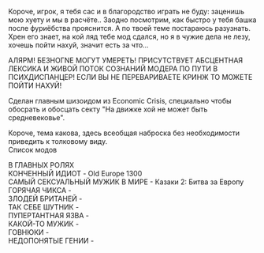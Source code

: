 Короче, игрок, я тебя сас и в благородство играть не буду: заценишь мою хуету и мы в расчёте..
Заодно посмотрим, как быстро у тебя башка после фуриёбства прояснится. А по твоей теме постараюсь разузнать.
Хрен его знает, на кой ляд тебе мод сдался, но я в чужие дела не лезу, хочешь пойти нахуй, значит есть за что…


АЛЯРМ! БЕЗНОГNЕ МОГУТ УМЕРЕТЬ! ПРИСУТСТВУЕТ АБСЦЕНТНАЯ ЛЕКСИКА И ЖИВОЙ ПОТОК СОЗНАНИЙ МОДЕРА ПО ПУТИ В ПСИХДИСПАНЦЕР!
ЕСЛИ ВЫ НЕ ПЕРЕВАРИВАЕТЕ КРИНЖ ТО МОЖЕТЕ ПОЙТИ НАХУЙ!


Сделан главным шизоидом из Economic Crisis, специально чтобы обосрать и обосцать секту "На движке хой не может быть средневековье".

Короче, тема какова, здесь всеобщая наброска без необходимости приведить к толковому виду.<br>
Список модов

В ГЛАВНЫХ РОЛЯХ<br>
КОНЧЕННЫЙ ИДИОТ - Old Europe 1300 <br>
САМЫЙ СЕКСУАЛЬНЫЙ МУЖИК В МИРЕ - Казаки 2: Битва за Европу <br>
ГОРЯЧАЯ ЧИКСА - <br>
ЗЛОДЕЙ БРИТАНЕЙ  -<br>
ТАК СЕБЕ ШУТНИК - <br>
ПУПЕРТАНТНАЯ ЯЗВА - <br>
КАКОЙ-ТО МУЖИК - <br>
ГОВНЮКИ - <br>
НЕДОПОНЯТЫЕ ГЕНИИ - <br>

